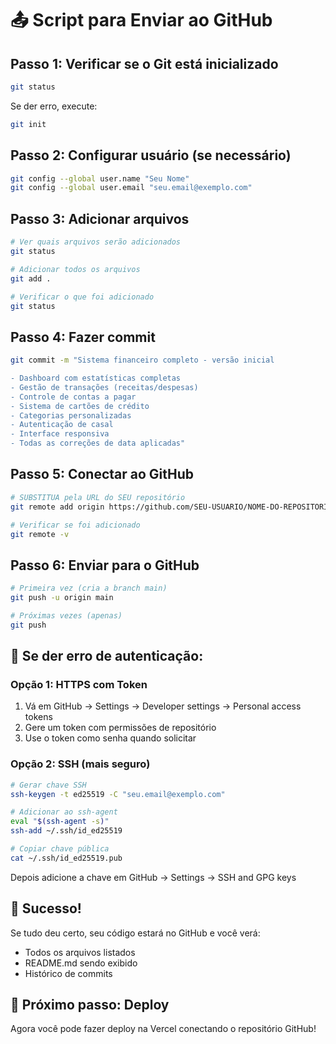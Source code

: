 # 📤 Script para Enviar ao GitHub

## Passo 1: Verificar se o Git está inicializado
```bash
git status
```

Se der erro, execute:
```bash
git init
```

## Passo 2: Configurar usuário (se necessário)
```bash
git config --global user.name "Seu Nome"
git config --global user.email "seu.email@exemplo.com"
```

## Passo 3: Adicionar arquivos
```bash
# Ver quais arquivos serão adicionados
git status

# Adicionar todos os arquivos
git add .

# Verificar o que foi adicionado
git status
```

## Passo 4: Fazer commit
```bash
git commit -m "Sistema financeiro completo - versão inicial

- Dashboard com estatísticas completas
- Gestão de transações (receitas/despesas)
- Controle de contas a pagar
- Sistema de cartões de crédito
- Categorias personalizadas
- Autenticação de casal
- Interface responsiva
- Todas as correções de data aplicadas"
```

## Passo 5: Conectar ao GitHub
```bash
# SUBSTITUA pela URL do SEU repositório
git remote add origin https://github.com/SEU-USUARIO/NOME-DO-REPOSITORIO.git

# Verificar se foi adicionado
git remote -v
```

## Passo 6: Enviar para o GitHub
```bash
# Primeira vez (cria a branch main)
git push -u origin main

# Próximas vezes (apenas)
git push
```

## 🔧 Se der erro de autenticação:

### Opção 1: HTTPS com Token
1. Vá em GitHub → Settings → Developer settings → Personal access tokens
2. Gere um token com permissões de repositório
3. Use o token como senha quando solicitar

### Opção 2: SSH (mais seguro)
```bash
# Gerar chave SSH
ssh-keygen -t ed25519 -C "seu.email@exemplo.com"

# Adicionar ao ssh-agent
eval "$(ssh-agent -s)"
ssh-add ~/.ssh/id_ed25519

# Copiar chave pública
cat ~/.ssh/id_ed25519.pub
```
Depois adicione a chave em GitHub → Settings → SSH and GPG keys

## 🎉 Sucesso!
Se tudo deu certo, seu código estará no GitHub e você verá:
- Todos os arquivos listados
- README.md sendo exibido
- Histórico de commits

## 📱 Próximo passo: Deploy
Agora você pode fazer deploy na Vercel conectando o repositório GitHub!
